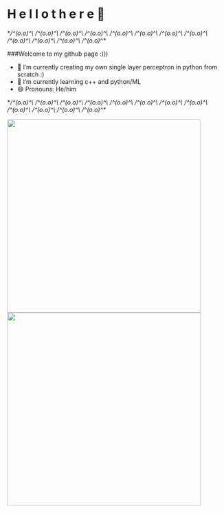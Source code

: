 # H e l l o     t h e r e 👋

**/^(o.o)^\ /^(o.o)^\ /^(o.o)^\ /^(o.o)^\ /^(o.o)^\ /^(o.o)^\ /^(o.o)^\ /^(o.o)^\ /^(o.o)^\ /^(o.o)^\ /^(o.o)^\ /^(o.o)^\**

###Welcome to my github page :)))

- 🔭 I’m currently creating my own single layer perceptron in python from scratch :)
- 🌱 I’m currently learning c++ and python/ML
- 😄 Pronouns: He/him

**/^(o.o)^\ /^(o.o)^\ /^(o.o)^\ /^(o.o)^\ /^(o.o)^\ /^(o.o)^\ /^(o.o)^\ /^(o.o)^\ /^(o.o)^\ /^(o.o)^\ /^(o.o)^\ /^(o.o)^\**

<img src="https://github-readme-stats.vercel.app/api?username=Elucide&show_icons=true&theme=gotham&?count_private=true&include_all_commits=true" length="100" width="450"> 
<img src="https://github-readme-stats.vercel.app/api/top-langs/?username=Elucide&layout=compact&theme=gotham" length="100" width="450">



<!--
**Elucide/Elucide** is a ✨ _special_ ✨ repository because its `README.md` (this file) appears on your GitHub profile.

Here are some ideas to get you started:


- 👯 I’m looking to collaborate on ...
- 🤔 I’m looking for help with ...
- 💬 Ask me about ...
- 📫 How to reach me: ...
- 😄 Pronouns: ...
- ⚡ Fun fact: ...
-->

